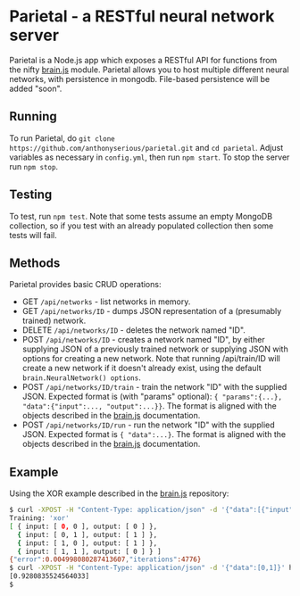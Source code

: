 # Parietal - a RESTful neural network server
Parietal is a Node.js app which exposes a RESTful API for functions from the nifty [brain.js][brain] module.  Parietal allows you to host multiple different neural networks, with persistence in mongodb.  File-based persistence will be added "soon".

## Running
To run Parietal, do `git clone https://github.com/anthonyserious/parietal.git` and `cd parietal`.  Adjust variables as necessary in `config.yml`, then run `npm start`.  To stop the server run `npm stop`.

## Testing
To test, run `npm test`.  Note that some tests assume an empty MongoDB collection, so if you test with an already populated collection then some tests will fail.

## Methods
Parietal provides basic CRUD operations:
* GET `/api/networks` - list networks in memory.
* GET `/api/networks/ID` - dumps JSON representation of a (presumably trained) network.
* DELETE `/api/networks/ID` - deletes the network named "ID".
* POST `/api/networks/ID` - creates a network named "ID", by either supplying JSON of a previously trained network or supplying JSON with options for creating a new network.  Note that running /api/train/ID will create a new network if it doesn't already exist, using the default `brain.NeuralNetwork() options`.
* POST `/api/networks/ID/train` - train the network "ID" with the supplied JSON.  Expected format is (with "params" optional): `{ "params":{...}, "data":{"input":..., "output":...}}`.  The format is aligned with the objects described in the [brain.js][brain] documentation.
* POST `/api/networks/ID/run` - run the network "ID" with the supplied JSON.  Expected format is `{ "data":...}`.  The format is aligned with the objects described in the [brain.js][brain] documentation.

## Example
Using the XOR example described in the [brain.js][brain] repository:
```bash
$ curl -XPOST -H "Content-Type: application/json" -d '{"data":[{"input": [0, 0], "output": [0]}, {"input": [0, 1], "output": [1]}, {"input": [1, 0], "output": [1]}, {"input": [1, 1], "output": [0]}]}' http://localhost:8181/api/networks/xor/train
Training: 'xor'
[ { input: [ 0, 0 ], output: [ 0 ] },
  { input: [ 0, 1 ], output: [ 1 ] },
  { input: [ 1, 0 ], output: [ 1 ] },
  { input: [ 1, 1 ], output: [ 0 ] } ]
{"error":0.004998080287413607,"iterations":4776}
$ curl -XPOST -H "Content-Type: application/json" -d '{"data":[0,1]}' http://localhost:8181/api/networks/xor/run
[0.9280835524564033]
$
```
[brain]: https://github.com/harthur/brain
